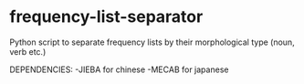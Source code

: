 # frequency-list-separator
Python script to separate frequency lists by their morphological type (noun, verb etc.)

DEPENDENCIES:
    -JIEBA for chinese
    -MECAB for japanese
